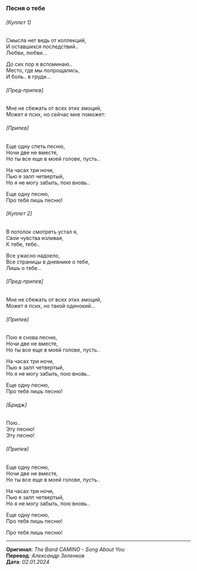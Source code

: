 ### Песня о тебе

###### [Куплет 1]

Смысла нет ведь от коллекций, \
И оставшихся последствий.. \
Любви, любви...

До сих пор я вспоминаю.. \
Место, где мы попрощались, \
И боль.. в груди...

###### [Пред-припев]

Мне не сбежать от всех этих эмоций, \
Может я псих, но сейчас мне поможет:

###### [Припев]

Еще одну спеть песню, \
Ночи две не вместе, \
Но ты все еще в моей голове, пусть..

На часах три ночи, \
Пью я залп четвертый, \
Но я не могу забыть, пою вновь..

Еще одну песню, \
Про тебя лишь песню!

###### [Куплет 2]

В потолок смотреть устал я, \
Свои чувства изливая, \
К тебе, тебе..

Все ужасно надоело, \
Все страницы в дневнике о тебе, \
Лишь о тебе...

###### [Пред-припев]

Мне не сбежать от всех этих эмоций, \
Может я псих, но такой одинокий...

###### [Припев]

Пою я снова песню, \
Ночи две не вместе, \
Но ты все еще в моей голове, пусть..

На часах три ночи, \
Пью я залп четвертый, \
Но я не могу забыть, пою вновь..

Еще одну песню, \
Про тебя лишь песню!

###### [Бридж]

Пою.. \
Эту песню! \
Эту песню!

###### [Припев]

Еще одну песню, \
Ночи две не вместе, \
Но ты все еще в моей голове, пусть..

На часах три ночи, \
Пью я залп четвертый, \
Но я не могу забыть, пою вновь..

Еще одну песню, \
Про тебя лишь песню!

Про тебя лишь песню!

---

**Оригинал**: _The Band CAMINO - Song About You_ \
**Перевод**: _Александр Зеленков_ \
**Дата**: _02.01.2024_
